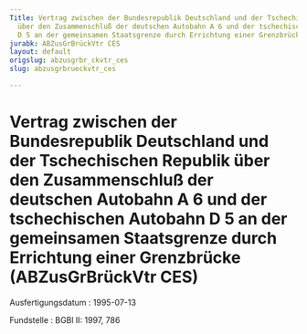 ```yaml
---
Title: Vertrag zwischen der Bundesrepublik Deutschland und der Tschechischen Republik
  über den Zusammenschluß der deutschen Autobahn A 6 und der tschechischen Autobahn
  D 5 an der gemeinsamen Staatsgrenze durch Errichtung einer Grenzbrücke
jurabk: ABZusGrBrückVtr CES
layout: default
origslug: abzusgrbr_ckvtr_ces
slug: abzusgrbrueckvtr_ces

---
```


# Vertrag zwischen der Bundesrepublik Deutschland und der Tschechischen Republik über den Zusammenschluß der deutschen Autobahn A 6 und der tschechischen Autobahn D 5 an der gemeinsamen Staatsgrenze durch Errichtung einer Grenzbrücke (ABZusGrBrückVtr CES)

Ausfertigungsdatum
:   1995-07-13

Fundstelle
:   BGBl II: 1997, 786

